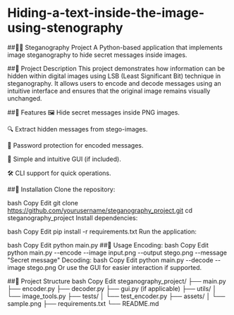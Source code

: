 # Hiding-a-text-inside-the-image-using-stenography
##🕵️‍♀️ Steganography Project
A Python-based application that implements image steganography to hide secret messages inside images.

##📌 Project Description
This project demonstrates how information can be hidden within digital images using LSB (Least Significant Bit) technique in steganography. It allows users to encode and decode messages using an intuitive interface and ensures that the original image remains visually unchanged.

##🎯 Features
🖼️ Hide secret messages inside PNG images.

🔍 Extract hidden messages from stego-images.

🔐 Password protection for encoded messages.

🧠 Simple and intuitive GUI (if included).

🛠️ CLI support for quick operations.

##🚀 Installation
Clone the repository:

bash
Copy
Edit
git clone https://github.com/yourusername/steganography_project.git
cd steganography_project
Install dependencies:

bash
Copy
Edit
pip install -r requirements.txt
Run the application:

bash
Copy
Edit
python main.py
##🧪 Usage
Encoding:
bash
Copy
Edit
python main.py --encode --image input.png --output stego.png --message "Secret message"
Decoding:
bash
Copy
Edit
python main.py --decode --image stego.png
Or use the GUI for easier interaction if supported.

##📂 Project Structure
bash
Copy
Edit
steganography_project/
├── main.py
├── encoder.py
├── decoder.py
├── gui.py (if applicable)
├── utils/
│   └── image_tools.py
├── tests/
│   └── test_encoder.py
├── assets/
│   └── sample.png
├── requirements.txt
└── README.md
